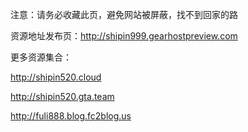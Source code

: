 注意：请务必收藏此页，避免网站被屏蔽，找不到回家的路

资源地址发布页：http://shipin999.gearhostpreview.com

更多资源集合：

http://shipin520.cloud

http://shipin520.gta.team

http://fuli888.blog.fc2blog.us

